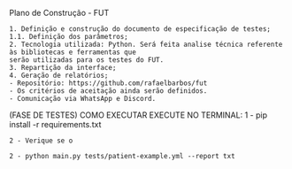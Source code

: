 Plano de Construção - FUT

    1. Definição e construção do documento de especificação de testes;
    1.1. Definição dos parâmetros;
    2. Tecnologia utilizada: Python. Será feita analise técnica referente às bibliotecas e ferramentas que
    serão utilizadas para os testes do FUT.
    3. Repartição da interface;
    4. Geração de relatórios;
    - Repositório: https://github.com/rafaelbarbos/fut
    - Os critérios de aceitação ainda serão definidos.
    - Comunicação via WhatsApp e Discord.

(FASE DE TESTES) COMO EXECUTAR
EXECUTE NO TERMINAL:
    1 - pip install -r requirements.txt

    2 - Verique se o

    2 - python main.py tests/patient-example.yml --report txt


